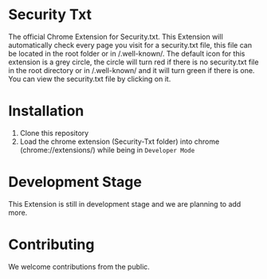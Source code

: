 # Security Txt
The official Chrome Extension for Security.txt. This Extension will automatically check every page you visit for a security.txt file, this file can be located in the root folder or in /.well-known/. The default icon for this extension is a grey circle, the circle will turn red if there is no security.txt file in the root directory or in /.well-known/ and it will turn green if there is one. You can view the security.txt file by clicking on it.
# Installation
1. Clone this repository
2. Load the chrome extension (Security-Txt folder) into chrome (chrome://extensions/) while being in `Developer Mode`
# Development Stage
This Extension is still in development stage and we are planning to add more.
# Contributing
We welcome contributions from the public.
